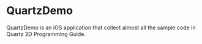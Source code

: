 # QuartzDemo
QuartzDemo is an iOS application that collect almost all the sample code in Quartz 2D Programming Guide.
